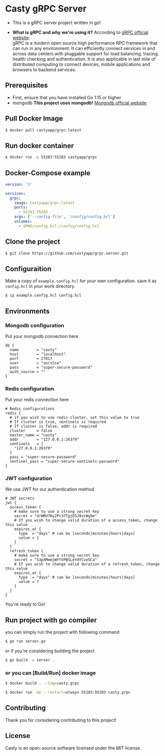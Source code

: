 # Casty gRPC Server
* This is a gRPC server project written in go!

* **What is gRPC and why we're using it?** According to [gRPC official website](https://grpc.io/): <br/> gRPC is a modern open source high performance RPC framework that can run in any environment. It can efficiently connect services in and across data centers with pluggable support for load balancing, tracing, health checking and authentication. It is also applicable in last mile of distributed computing to connect devices, mobile applications and browsers to backend services.


## Prerequisites
* First, ensure that you have installed Go 1.15 or higher
* mongodb **This project uses mongodb!**  [Mongodb official website](https://www.mongodb.com/)

## Pull Docker Image
```bash
$ docker pull castyapp/grpc:latest
```

## Run docker container
```bash
$ docker run -p 55283:55283 castyapp/grpc
```

## Docker-Compose example
```yaml
version: '3'

services:
  grpc:
    image: castyapp/grpc:latest
    ports:
      - 55283:55283
    args: ['--config-file', '/config/config.hcl']
    volumes:
      - $PWD/config.hcl:/config/config.hcl
```

## Clone the project
```bash
$ git clone https://github.com/castyapp/grpc.server.git
```

## Configuraition
Make a copy of `example.config.hcl` for your own configuration. save it as `config.hcl` in your work directory.
```bash
$ cp example.config.hcl config.hcl
```

## Environments
### Mongodb configuration
Put your mongodb connection here
```hcl
db {
  name        = "casty"
  host        = "localhost"
  port        = 27017
  user        = "service"
  pass        = "super-secure-password"
  auth_source = ""
}
```

### Redis configuration
Put your redis connection here
```hcl
# Redis configurations
redis {
  # if you wish to use redis cluster, set this value to true
  # If cluster is true, sentinels is required
  # If cluster is false, addr is required
  cluster     = false
  master_name = "casty"
  addr        = "127.0.0.1:26379"
  sentinels   = [
    "127.0.0.1:26379"
  ]
  pass = "super-secure-password"
  sentinel_pass = "super-secure-sentinels-password"
}
```

### JWT configuration
We use JWT for our authentication method
```hcl
# JWT secrets
jwt {
  access_token {
    # make sure to use a strong secret key
    secret = "drWRU76y2Pc37TgjD5J8xcWg9e"
    # If you wish to change valid duration of a access_token, change this value
    expires_at {
      type  = "days" # can be [seconds|minutes|hours|days]
      value = 1
    }
  }
  refresh_token {
    # make sure to use a strong secret key
    secret = "S3pXMmmjWFYVPBSLeYdYCve5Ca"
    # If you wish to change valid duration of a refresh_token, change this value
    expires_at {
      type  = "days" # can be [seconds|minutes|hours|days]
      value = 7
    }
  }
}
```

You're ready to Go!

## Run project with go compiler
you can simply run the project with following command
```bash
$ go run server.go
```

or if you're considering building the project
```bash
$ go build -o server .
```

### or you can [Build/Run] docker image
```bash
$ docker build . --tag=casty.grpc

$ docker run -dp --restart=always 55283:55283 casty.grpc
```

## Contributing
Thank you for considering contributing to this project!

## License
Casty is an open-source software licensed under the MIT license.
